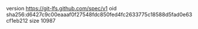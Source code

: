 version https://git-lfs.github.com/spec/v1
oid sha256:d6427c9c00eaaaf0f27548fdc850fed4fc2633775c18588d5fad0e63cf1eb212
size 10987

